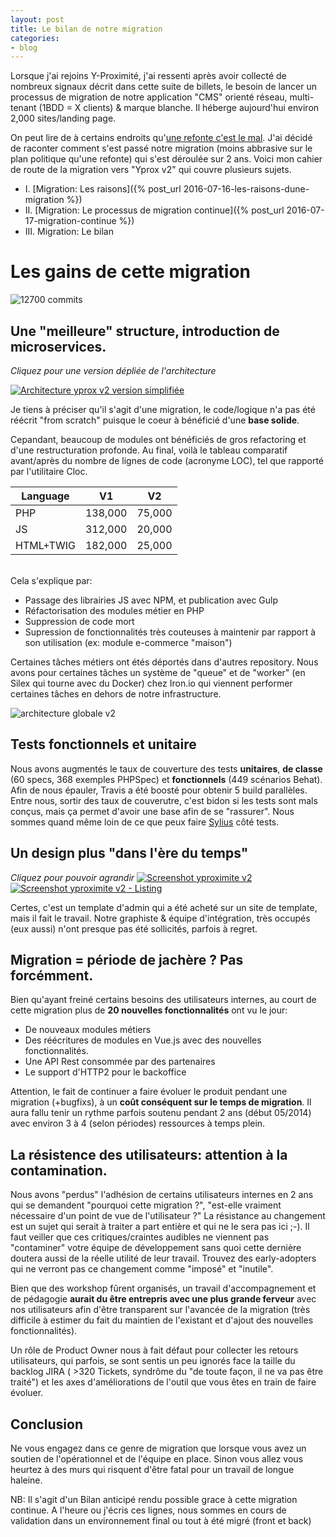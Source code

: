 ```yaml
---
layout: post
title: Le bilan de notre migration
categories:
- blog
---
```


Lorsque j'ai rejoins Y-Proximité, j'ai ressenti après avoir collecté de nombreux signaux décrit dans cette suite de billets, le besoin de lancer un processus de migration de notre application "CMS" orienté réseau, multi-tenant (1BDD = X clients) & marque blanche. Il héberge aujourd'hui environ 2,000 sites/landing page.

On peut lire de à certains endroits qu'[une refonte c'est le mal](http://www.joelonsoftware.com/articles/fog0000000069.html). J'ai décidé de raconter comment s'est passé notre migration (moins abbrasive sur le plan politique qu'une refonte) qui s'est déroulée sur 2 ans. Voici mon cahier de route de la migration vers "Yprox v2" qui couvre plusieurs sujets.

* I. [Migration: Les raisons]({% post_url 2016-07-16-les-raisons-dune-migration %})
* II. [Migration: Le processus de migration continue]({% post_url 2016-07-17-migration-continue %})
* III. Migration: Le bilan

# Les gains de cette migration

![12700 commits](/assets/images/yprox_github_stats.png)


## Une "meilleure" structure, introduction de microservices.
_Cliquez pour une version dépliée de l'architecture_

[![Architecture yprox v2 version simplifiée](/assets/images/yprox_architecture_v2.png)](https://www.evernote.com/l/ARGX1eBvtjFLCKMrVYdtkgAmmnsbCa8ow_Q)

Je tiens à préciser qu'il s'agit d'une migration, le code/logique n'a pas été réécrit "from scratch" puisque le coeur à bénéficié d'une **base solide**.

Cepandant, beaucoup de modules ont bénéficiés de gros refactoring et d'une restructuration profonde.
Au final, voilà le tableau comparatif avant/après du nombre de lignes de code (acronyme LOC), tel que rapporté par l'utilitaire Cloc.

| Language  | V1      | V2     |
|-----------|---------|--------|
| PHP       | 138,000 | 75,000 |
| JS        | 312,000 | 20,000 |
| HTML+TWIG | 182,000 | 25,000 |

<br />
Cela s'explique par:

* Passage des librairies JS avec NPM, et publication avec Gulp
* Réfactorisation des modules métier en PHP
* Suppression de code mort
* Supression de fonctionnalités très couteuses à maintenir par rapport à son utilisation (ex: module e-commerce "maison")

Certaines tâches métiers ont étés déportés dans d'autres repository. Nous avons pour certaines tâches un système de "queue" et de "worker" (en Silex qui tourne avec du Docker) chez Iron.io qui viennent performer certaines tâches en dehors de notre infrastructure. 

![architecture globale v2](/assets/images/yprox-architecture-globale.png)

## Tests fonctionnels et unitaire

Nous avons augmentés le taux de couverture des tests **unitaires**, **de classe** (60 specs, 368 exemples PHPSpec) et **fonctionnels** (449 scénarios Behat). Afin de nous épauler, Travis a été boosté pour obtenir 5 build parallèles.
Entre nous, sortir des taux de couverutre, c'est bidon si les tests sont mals conçus, mais ça permet d'avoir une base afin de se "rassurer". Nous sommes quand même loin de ce que peux faire [Sylius](https://github.com/Sylius/Sylius) côté tests.  

## Un design plus "dans l'ère du temps"

_Cliquez pour pouvoir agrandir_
[![Screenshot yproximite v2](/assets/images/yprox_bo_dashboard_v2.png)](https://www.evernote.com/l/ARGMA336ksxKfJn0dV8X6XpsHU3MA3mqks4)
[![Screenshot yproximite v2 - Listing](/assets/images/yprox_bo_list_v2.png)](https://www.evernote.com/l/ARGJLToKexxKN7jjsZmNnxEHzZwZy7d2-mQ)

Certes, c'est un template d'admin qui a été acheté sur un site de template, mais il fait le travail. Notre graphiste & équipe d'intégration, très occupés (eux aussi) n'ont presque pas été sollicités, parfois à regret.

## Migration = période de jachère ? Pas forcémment.

Bien qu'ayant freiné certains besoins des utilisateurs internes, au court de cette migration plus de **20 nouvelles fonctionnalités** ont vu le jour:

- De nouveaux modules métiers
- Des réécritures de modules en Vue.js avec des nouvelles fonctionnalités.
- Une API Rest consommée par des partenaires
- Le support d'HTTP2 pour le backoffice

Attention, le fait de continuer a faire évoluer le produit pendant une migration (+bugfixs), à un **coût conséquent sur le temps de migration**. Il aura fallu tenir un rythme parfois soutenu pendant 2 ans (début 05/2014) avec environ 3 à 4 (selon périodes) ressources à temps plein.

## La résistence des utilisateurs: attention à la contamination.

Nous avons "perdus" l'adhésion de certains utilisateurs internes en 2 ans qui se demandent "pourquoi cette migration ?", "est-elle vraiment nécessaire d'un point de vue de l'utilisateur ?"
La résistance au changement est un sujet qui serait à traiter a part entière et qui ne le sera pas ici ;-). Il faut veiller que ces critiques/craintes audibles ne viennent pas "contaminer" votre équipe de développement sans quoi cette dernière doutera aussi de la réelle utilité de leur travail. Trouvez des early-adopters qui ne verront pas ce changement comme "imposé" et "inutile".

Bien que des workshop fûrent organisés, un travail d'accompagnement et de pédagogie **aurait du être entrepris avec une plus grande ferveur** avec nos utilisateurs afin d'être transparent sur l'avancée de la migration (très difficile à estimer du fait du maintien de l'existant et d'ajout des nouvelles fonctionnalités).

Un rôle de Product Owner nous à fait défaut pour collecter les retours utilisateurs, qui parfois, se sont sentis un peu ignorés face la taille du backlog JIRA ( >320 Tickets, syndrôme du "de toute façon, il ne va pas être traité")
et les axes d'améliorations de l'outil que vous êtes en train de faire évoluer.
 
## Conclusion
Ne vous engagez dans ce genre de migration que lorsque vous avez un soutien de l'opérationnel et de l'équipe en place. Sinon vous allez vous heurtez à des murs qui risquent d'être fatal pour un travail de longue haleine.

NB: Il s'agit d'un Bilan anticipé rendu possible grace à cette migration continue. A l'heure ou j'écris ces lignes, nous sommes en cours de validation dans un environnement final ou tout à été migré (front et back)
